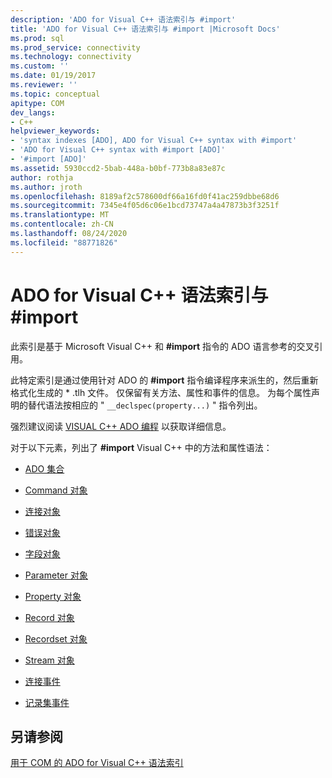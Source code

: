 ```yaml
---
description: 'ADO for Visual C++ 语法索引与 #import'
title: 'ADO for Visual C++ 语法索引与 #import |Microsoft Docs'
ms.prod: sql
ms.prod_service: connectivity
ms.technology: connectivity
ms.custom: ''
ms.date: 01/19/2017
ms.reviewer: ''
ms.topic: conceptual
apitype: COM
dev_langs:
- C++
helpviewer_keywords:
- 'syntax indexes [ADO], ADO for Visual C++ syntax with #import'
- 'ADO for Visual C++ syntax with #import [ADO]'
- '#import [ADO]'
ms.assetid: 5930ccd2-5bab-448a-b0bf-773b8a83e87c
author: rothja
ms.author: jroth
ms.openlocfilehash: 8189af2c578600df66a16fd0f41ac259dbbe68d6
ms.sourcegitcommit: 7345e4f05d6c06e1bcd73747a4a47873b3f3251f
ms.translationtype: MT
ms.contentlocale: zh-CN
ms.lasthandoff: 08/24/2020
ms.locfileid: "88771826"
---
```

# <a name="ado-for-visual-c-syntax-index-with-import"></a>ADO for Visual C++ 语法索引与 #import
此索引是基于 Microsoft Visual C++ 和 **#import** 指令的 ADO 语言参考的交叉引用。  
  
 此特定索引是通过使用针对 ADO 的 **#import** 指令编译程序来派生的，然后重新格式化生成的 \* .tlh 文件。 仅保留有关方法、属性和事件的信息。 为每个属性声明的替代语法按相应的 " `__declspec(property...)` " 指令列出。  
  
 强烈建议阅读 [VISUAL C++ ADO 编程](../../guide/appendixes/visual-c-ado-programming.md) 以获取详细信息。  
  
 对于以下元素，列出了 **#import** Visual C++ 中的方法和属性语法：  
  
-   [ADO 集合](./collections-visual-c-syntax-index-with-sharpimport.md)  
  
-   [Command 对象](./command-visual-c-syntax-index-with-sharpimport.md)  
  
-   [连接对象](./connection-visual-c-syntax-index-with-sharpimport.md)  
  
-   [错误对象](./error-visual-c-syntax-index-with-sharpimport.md)  
  
-   [字段对象](./field-visual-c-syntax-index-with-sharpimport.md)  
  
-   [Parameter 对象](./parameter-visual-c-syntax-index-with-sharpimport.md)  
  
-   [Property 对象](./property-visual-c-syntax-index-with-sharpimport.md)  
  
-   [Record 对象](./record-visual-c-syntax-index-with-sharpimport.md)  
  
-   [Recordset 对象](./recordset-visual-c-syntax-index-with-sharpimport.md)  
  
-   [Stream 对象](./stream-visual-c-syntax-index-with-sharpimport.md)  
  
-   [连接事件](./connectionevents-visual-c-syntax-index-with-sharpimport.md)  
  
-   [记录集事件](./recordsetevents-visual-c-syntax-index-with-sharpimport.md)  
  
## <a name="see-also"></a>另请参阅  
 [用于 COM 的 ADO for Visual C++ 语法索引‎](./ado-for-visual-c-syntax-index-for-com.md)